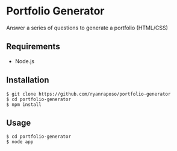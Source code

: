 # Portfolio Generator

Answer a series of questions to generate a portfolio (HTML/CSS)

## Requirements

- Node.js

## Installation

    $ git clone https://github.com/ryanraposo/portfolio-generator
    $ cd portfolio-generator
    $ npm install

## Usage

    $ cd portfolio-generator
    $ node app